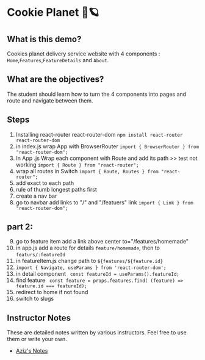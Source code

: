 # Cookie Planet 🍪🪐

## What is this demo?

Cookies planet delivery service website with 4 components : `Home`,`Features`,`FeatureDetails` and `About`.

## What are the objectives?

The student should learn how to turn the 4 components into pages and route and navigate between them.

## Steps

1. Installing react-router react-router-dom `npm install react-router react-router-dom`
2. in index.js wrap App with BrowserRouter `import { BrowserRouter } from "react-router-dom";`
3. In App .js Wrap each component with Route and add its path >> test not working `import { Route } from "react-router";`
4. wrap all routes in Switch `import { Route, Routes } from "react-router";`
5. add exact to each path
6. rule of thumb longest paths first
7. create a nav bar
8. go to navbar add links to "/" and "/featuers" link `import { Link } from "react-router-dom";`

## part 2:

9. go to feature item add a link above center to="/features/homemade"
10. in app.js add a route for details `feature/homemade`, then to `featurs/:featureId`
11. in featureItem.js change path to `${features/${feature.id}`
12. `import { Navigate, useParams } from 'react-router-dom';`
13. in detail component ` const featureId = useParams().featureId;`
14. find feature ` const feature = props.features.find( (feature) => feature.id === featureId);`
15. redirect to home if not found
16. switch to slugs

## Instructor Notes

These are detailed notes written by various instructors. Feel free to use them or write your own.

- [Aziz's Notes](https://github.com/JoinCODED/DEMO-Template/blob/main/aziz.md)
